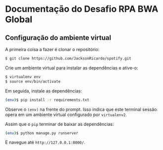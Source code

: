 
# Documentação do Desafio RPA BWA Global
## Configuração do ambiente virtual

A primeira coisa a fazer é clonar o repositório:

```sh
$ git clone https://github.com/JacksonRicardo/spotify.git
```

Crie um ambiente virtual para instalar as dependências e ative-o:

```sh
$ virtualenv env
$ source env/bin/activate
```

Em seguida, instale as dependências:

```sh
(env)$ pip install -r requirements.txt
```
Observe o `(env)` na frente do prompt. Isso indica que este terminal
sessão opera em um ambiente virtual configurado por `virtualenv2`.

Assim que o `pip` terminar de baixar as dependências:
```sh
(env)$ python manage.py runserver
```
E navegue até `http://127.0.0.1:8000/`.
